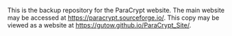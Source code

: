 This is the backup repository for the ParaCrypt website.
The main website may be accessed at https://paracrypt.sourceforge.io/.
This copy may be viewed as a website at https://gutow.github.io/ParaCrypt_Site/.
